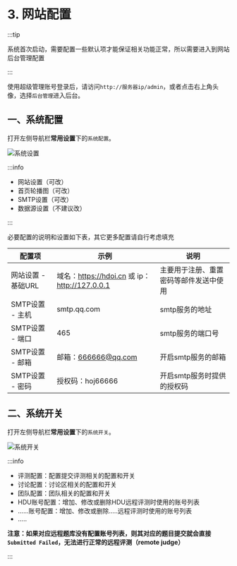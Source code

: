 # 3. 网站配置

:::tip

系统首次启动，需要配置一些默认项才能保证相关功能正常，所以需要进入到网站后台管理配置

:::

使用超级管理账号登录后，请访问`http://服务器ip/admin`，或者点击右上角头像，选择`后台管理`进入后台。

## 一、系统配置

打开左侧导航栏**常用设置**下的`系统配置`。

![系统设置](/setting_init.png)

:::info

- 网站设置（可改）
- 首页轮播图（可改）
- SMTP设置（可改）
- 数据源设置（不建议改）

:::



必要配置的说明和设置如下表，其它更多配置请自行考虑填充

| 配置项          | 示例                                       | 说明                  |
| ------------ | ---------------------------------------- | ------------------- |
| 网站设置 - 基础URL | 域名：https://hdoi.cn 或 ip：http://127.0.0.1 | 主要用于注册、重置密码等邮件发送中使用 |
| SMTP设置 - 主机  | smtp.qq.com                              | smtp服务的地址           |
| SMTP设置 - 端口  | 465                                      | smtp服务的端口号          |
| SMTP设置 - 邮箱  | 邮箱：666666@qq.com                         | 开启smtp服务的邮箱         |
| SMTP设置 - 密码  | 授权码：hoj66666                             | 开启smtp服务时提供的授权码     |

## 二、系统开关

打开左侧导航栏**常用设置**下的`系统开关`。

![系统开关](/setting_switch.png)

:::info

- 评测配置：配置提交评测相关的配置和开关
- 讨论配置：讨论区相关的配置和开关
- 团队配置：团队相关的配置和开关
- HDU账号配置：增加、修改或删除HDU远程评测时使用的账号列表
- ......账号配置：增加、修改或删除.....远程评测时使用的账号列表
- .....

**注意：如果对应远程题库没有配置账号列表，则其对应的题目提交就会直接`Submitted Failed`，无法进行正常的远程评测（remote judge）**

:::

